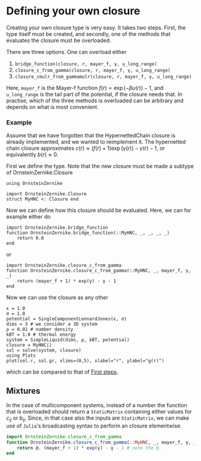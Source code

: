 # Defining your own closure

Creating your own closure type is very easy. It takes two steps. First, the type itself must be created, and secondly, one of the methods that evaluates the closure must be overloaded.

There are three options. One can overload either
1.  `bridge_function(closure, r, mayer_f, γ, u_long_range)`
2.  `closure_c_from_gamma(closure, r, mayer_f, γ, u_long_range)`
3.  `closure_cmulr_from_gammamulr(closure, r, mayer_f, γ, u_long_range)`

Here, `mayer_f` is the Mayer-f function $f(r) = \exp(-\beta u(r)) - 1$, and `u_long_range` is the tail part of the potential, if the closure needs that. In practise, which of the three methods is overloaded can be arbitrary and depends on what is most convenient.

### Example 

Assume that we have forgotten that the HypernettedChain closure is already implemented, and we wanted to reimplement it. The hypernetted chain closure approximates $c(r) \approx (f(r)+1)\exp(\gamma(r)) - \gamma(r) - 1$, or equivalently $b(r) \approx 0$.

First we define the type. Note that the new closure must be made a subtype of OrnsteinZernike.Closure
```@example 1
using OrnsteinZernike

import OrnsteinZernike.Closure
struct MyHNC <: Closure end
```

Now we can define how this closure should be evaluated. Here, we can for example either do

```@example 1
import OrnsteinZernike.bridge_function
function OrnsteinZernike.bridge_function(::MyHNC, _, _, _, _)
    return 0.0
end
```

or

```@example 1
import OrnsteinZernike.closure_c_from_gamma
function OrnsteinZernike.closure_c_from_gamma(::MyHNC, _, mayer_f, γ, _)
    return (mayer_f + 1) * exp(γ) - γ - 1
end
```

Now we can use the closure as any other 

```@example 1
ϵ = 1.0
σ = 1.0
potential = SingleComponentLennardJones(ϵ, σ)
dims = 3 # we consider a 3D system
ρ = 0.01 # number density
kBT = 1.0 # thermal energy
system = SimpleLiquid(dims, ρ, kBT, potential)
closure = MyHNC()
sol = solve(system, closure)
using Plots
plot(sol.r, sol.gr, xlims=(0,5), xlabel="r", ylabel="g(r)")
```

which can be compared to that of [First steps](@ref).

## Mixtures

In the case of multicomponent systems, instead of a number the function that is overloaded should return a `StaticMatrix` containing either values for $c_{ij}$ or $b_{ij}$. Since, in that case also the inputs are `StaticMatrix`, we can make use of `Julia`'s broadcasting syntax to perform an closure elementwise. 

```julia
import OrnsteinZernike.closure_c_from_gamma
function OrnsteinZernike.closure_c_from_gamma(::MyHNC, _, mayer_f, γ, _)
    return @. (mayer_f + 1) * exp(γ) - γ - 1 # note the @.
end
```